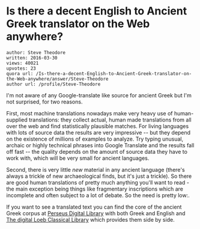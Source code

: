 # Is there a decent English to Ancient Greek translator on the Web anywhere?

	author: Steve Theodore
	written: 2016-03-30
	views: 40021
	upvotes: 23
	quora url: /Is-there-a-decent-English-to-Ancient-Greek-translator-on-the-Web-anywhere/answer/Steve-Theodore
	author url: /profile/Steve-Theodore


I'm not aware of any Google-translate like source for ancient Greek but I'm not surprised, for two reasons.

First, most machine translations nowadays make very heavy use of human-supplied translations: they collect actual, human made translations from all over the web and find statistically plausible matches. For living languages with lots of source data the results are very impressive -- but they depend on the existence of millions of examples to analyze. Try typing unusual, archaic or highly technical phrases into Google Translate and the results fall off fast -- the quality depends on the amount of source data they have to work with, which will be very small for ancient languages.

Second, there is very little _new_  material in any ancient language (there's always a trickle of new archaeological finds, but it's just a trickle). So there are good human translations of pretty much anything you'll want to read - the main exception being things like fragmentary inscriptions which are incomplete and often subject to a lot of debate. So the need is pretty low:.

If you want to see a translated text you can find the core of the ancient Greek corpus at [Perseus Digital Library](http://www.perseus.tufts.edu/hopper/) with both Greek and English and [The digital Loeb Classical Library](http://www.hup.harvard.edu/features/loeb/digital.html) which provides them side by side. 

